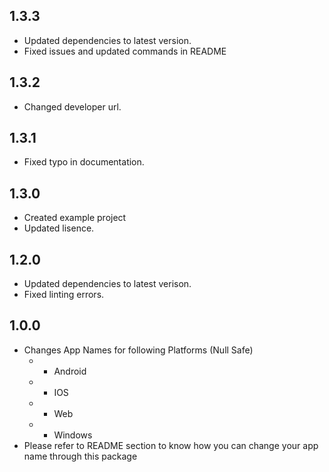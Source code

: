 ## 1.3.3

* Updated dependencies to latest version.
* Fixed issues and updated commands in README

## 1.3.2

* Changed developer url.

## 1.3.1

* Fixed typo in documentation.

## 1.3.0

* Created example project
* Updated lisence.

## 1.2.0

* Updated dependencies to latest verison.
* Fixed linting errors.

## 1.0.0

* Changes App Names for following Platforms (Null Safe)
  * - Android
  * - IOS
  * - Web
  * - Windows
* Please refer to README section to know how you can change your app name through this package
